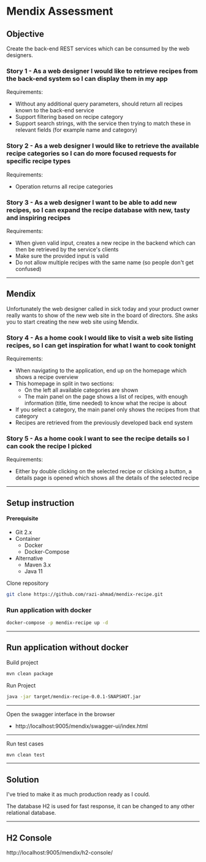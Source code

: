 # Mendix Assessment

## Objective
Create the back-end REST services which can be consumed by the web designers.

### Story 1 - As a web designer I would like to retrieve recipes from the back-end system so I can display them in my app

Requirements:
- Without any additional query parameters, should return all recipes known to the back-end service
- Support filtering based on recipe category
- Support search strings, with the service then trying to match these in relevant fields (for example name and category)
### Story 2 - As a web designer I would like to retrieve the available recipe categories so I can do more focused requests for specific recipe types

Requirements:
- Operation returns all recipe categories

### Story 3 - As a web designer I want to be able to add new recipes, so I can expand the recipe database with new, tasty and inspiring recipes

Requirements:
- When given valid input, creates a new recipe in the backend which can then be retrieved by the service's clients
- Make sure the provided input is valid
- Do not allow multiple recipes with the same name (so people don't get confused)
-----------------------------------------
## Mendix

Unfortunately the web designer called in sick today and your product owner really wants to show of the new web site in the board of directors. She asks you to start creating the new web site using Mendix.

### Story 4 - As a home cook I would like to visit a web site listing recipes, so I can get inspiration for what I want to cook tonight

Requirements:
- When navigating to the application, end up on the homepage which shows a recipe overview
- This homepage in split in two sections:
  - On the left all available categories are shown
  - The main panel on the page shows a list of recipes, with enough information (title, time needed) to know what the recipe is about
- If you select a category, the main panel only shows the recipes from that category
- Recipes are retrieved from the previously developed back end system

### Story 5 - As a home cook I want to see the recipe details so I can cook the recipe I picked

Requirements:
- Either by double clicking on the selected recipe or clicking a button, a details page is opened which shows all the details of the selected recipe
-----------------------------------------
## Setup instruction

#### Prerequisite

- Git 2.x
- Container 
  - Docker 
  - Docker-Compose
- Alternative
  - Maven 3.x
  - Java 11

Clone repository

```bash
git clone https://github.com/razi-ahmad/mendix-recipe.git
```

### Run application with docker

  ```bash
  docker-compose -p mendix-recipe up -d
  ```
-----------------------------------------
## Run application without docker 
Build project

  ```bash
  mvn clean package
  ```
Run Project
  ```bash
  java -jar target/mendix-recipe-0.0.1-SNAPSHOT.jar
  ```
-----------------------------------------

Open the swagger interface in the browser

* http://localhost:9005/mendix/swagger-ui/index.html

-----------------------------------------

Run test cases

  ```bash
  mvn clean test
  ```

-----------------------------------------
## Solution
I've tried to make it as much production ready as I could.

The database H2 is used for fast response, it can be changed to any other relational database. 



-----------------------------------------
## H2 Console
http://localhost:9005/mendix/h2-console/